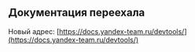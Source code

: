 ## Документация переехала

Новый адрес: [https://docs.yandex-team.ru/devtools/](https://docs.yandex-team.ru/devtools/)
